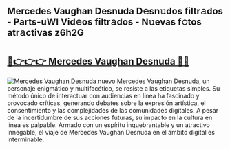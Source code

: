 ## Mercedes Vaughan Desnuda D𝚎sn𝚞dos filtr𝚊dos - Parts-uWI Vid𝚎os filtr𝚊dos - N𝚞evas f𝚘tos atr𝚊ctivas z6h2G

# <h2><a href="http://mb60h7.tromn.icu/?c=Mercedes+Vaughan+Desnuda">🔗👉👉👉 Mercedes Vaughan Desnuda 🔗🔗</a></h2>

[![Mercedes Vaughan Desnuda nuevo](https://i.imgur.com/pEAQMta.gif)](http://mb60h7.tromn.icu/?c=Mercedes+Vaughan+Desnuda)
Mercedes Vaughan Desnuda, un personaje enigmático y multifacético, se resiste a las etiquetas simples. Su método único de interactuar con audiencias en línea ha fascinado y provocado críticas, generando debates sobre la expresión artística, el consentimiento y las complejidades de las comunidades digitales. A pesar de la incertidumbre de sus acciones futuras, su impacto en la cultura en línea es palpable. Armado con un espíritu inquebrantable y un atractivo innegable, el viaje de Mercedes Vaughan Desnuda en el ámbito digital es interminable.
